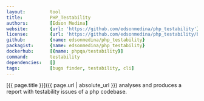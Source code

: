 ```yaml
---
layout:         tool
title:          PHP_Testability
authors:        [Edson Medina]
website:        {url: 'https://github.com/edsonmedina/php_testability'}
license:        {url: 'https://github.com/edsonmedina/php_testability/blob/master/LICENSE', label: 'GNU General Public License v2.0'}
github:         {name: edsonmedina/php_testability}
packagist:      {name: edsonmedina/php_testability}          
dockerhub:      [{name: phpqa/testability}]     
command:        testability 
dependencies:   []
tags:           [bugs finder, testability, cli] 
---
```


[{{ page.title }}]({{ page.url | absolute_url }}) analyses and produces a report with testability issues of a php codebase.

<!--more--> 
